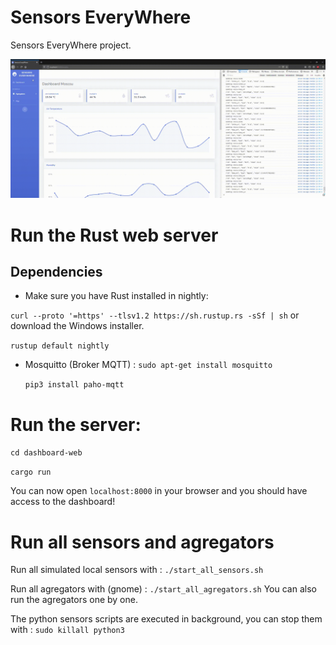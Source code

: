 # Sensors EveryWhere

Sensors EveryWhere project.

![](doc/SEW.gif)

# Run the Rust web server

## Dependencies 

- Make sure you have Rust installed in nightly:

`curl --proto '=https' --tlsv1.2 https://sh.rustup.rs -sSf | sh` or download the Windows installer.

 `rustup default nightly`

  - Mosquitto (Broker MQTT) : 
    `sudo apt-get install mosquitto`
    
    `pip3 install paho-mqtt`

# Run the server:

`cd dashboard-web`

`cargo run`

You can now open `localhost:8000` in your browser and you should have access to the dashboard!

# Run all sensors and agregators

Run all simulated local sensors with :
`./start_all_sensors.sh`

Run all agregators with (gnome) : 
`./start_all_agregators.sh`
You can also run the agregators one by one.

The python sensors scripts are executed in background, you can stop them with :
`sudo killall python3`

